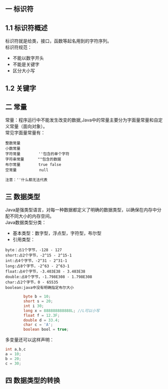 ## 一 标识符
## 1.1 标识符概述
标识符就是给类，接口，函数等起名用到的字符序列。  
标识符规范：
- 不能以数字开头
- 不能是关键字
- 区分大小写
## 1.2 关键字
## 二 常量
常量：程序运行中不能发生改变的数据,Java中的常量主要分为字面量常量和自定义常量（面向对象）。  
常见字面量常量有：
```
整数常量
小数常量
字符常量        ''包含的单个字符
字符串常量      ""包含的数据
布尔常量        true false
空常量          null

注意：''什么都无法代表
```
## 三 数据类型
Java是强类型语言，对每一种数据都定义了明确的数据类型，以确保在内存中分配不同大小的内存空间。  
Java数据类型分类：
- 基本类型：数字型，浮点型，字符型，布尔型
- 引用类型：
```
byte：占1个字节，-128 - 127
short:占2个字节，-2^15 - 2^15-1
int:占4个字节，-2^31 - 2^31-1
long:占8个字节，-2^63 - 2^63-1
float:占4个字节，-3.403E38 - 3.403E38
double:占8个字节，-1.798E308 - 1.798E308
char:占2个字节，0 - 65535
boolean:java中没有明确指定布尔大小
```
```java
        byte b = 10;
        short s = 20;
        int i 30;
        long x = 888888888888L; //L可以小写
        float f = 12.3F;
        double d = 33.4;
        char c = 'A';
        boolean bool = true;
```
多变量还可以这样声明：
```java
int a,b,c
a = 10;
b = 20;
c = 30;
```
## 四 数据类型的转换
